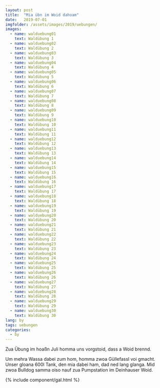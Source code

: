 ```yaml
---
layout: post
title:  "Mia übn im Woid dahoam"
date:   2019-07-01
imgfolder: /assets/images/2019/uebungen/
images:
  - name: walduebung01
    text: Waldübung 1
  - name: walduebung02
    text: Waldübung 2
  - name: walduebung03
    text: Waldübung 3
  - name: walduebung04
    text: Waldübung 4
  - name: walduebung05
    text: Waldübung 5
  - name: walduebung06
    text: Waldübung 6
  - name: walduebung07
    text: Waldübung 7
  - name: walduebung08
    text: Waldübung 8
  - name: walduebung09
    text: Waldübung 9
  - name: walduebung10
    text: Waldübung 10
  - name: walduebung11
    text: Waldübung 11
  - name: walduebung12
    text: Waldübung 12
  - name: walduebung13
    text: Waldübung 13
  - name: walduebung14
    text: Waldübung 14
  - name: walduebung15
    text: Waldübung 15
  - name: walduebung16
    text: Waldübung 16
  - name: walduebung17
    text: Waldübung 17
  - name: walduebung18
    text: Waldübung 18
  - name: walduebung19
    text: Waldübung 19
  - name: walduebung20
    text: Waldübung 20
  - name: walduebung21
    text: Waldübung 21
  - name: walduebung22
    text: Waldübung 22
  - name: walduebung23
    text: Waldübung 23
  - name: walduebung24
    text: Waldübung 24
  - name: walduebung25
    text: Waldübung 25
  - name: walduebung26
    text: Waldübung 26
  - name: walduebung27
    text: Waldübung 27
  - name: walduebung28
    text: Waldübung 28
  - name: walduebung29
    text: Waldübung 29
  - name: walduebung30
    text: Waldübung 30
lang: by
tags: uebungen
categories:
  - by
---
```


Zua Übung im hoaßn Juli homma uns vorgstoid, dass a Woid brennd.

Um mehra Wassa dabei zum hom, homma zwoa Güllefassl voi gmacht. Unser gloana 600l Tank, den mia dabei ham, dad ned lang glanga. Mid zwoa Bulldog samma oiso nauf zua Pumpstation im Deinhauser Woid.

{% include component/gal.html %}
